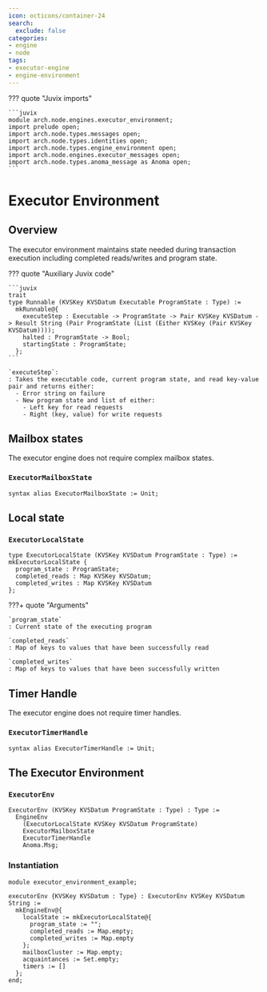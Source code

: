 ```yaml
---
icon: octicons/container-24
search:
  exclude: false
categories:
- engine
- node
tags:
- executor-engine
- engine-environment
---
```


??? quote "Juvix imports"

    ```juvix
    module arch.node.engines.executor_environment;
    import prelude open;
    import arch.node.types.messages open;
    import arch.node.types.identities open;
    import arch.node.types.engine_environment open;
    import arch.node.engines.executor_messages open;
    import arch.node.types.anoma_message as Anoma open;
    ```

# Executor Environment

## Overview

The executor environment maintains state needed during transaction execution including completed reads/writes and program state.

??? quote "Auxiliary Juvix code"

    ```juvix
    trait
    type Runnable (KVSKey KVSDatum Executable ProgramState : Type) :=
      mkRunnable@{
        executeStep : Executable -> ProgramState -> Pair KVSKey KVSDatum -> Result String (Pair ProgramState (List (Either KVSKey (Pair KVSKey KVSDatum))));
        halted : ProgramState -> Bool;
        startingState : ProgramState;
      };
    ```

    `executeStep`:
    : Takes the executable code, current program state, and read key-value pair and returns either:
      - Error string on failure
      - New program state and list of either:
        - Left key for read requests
        - Right (key, value) for write requests

## Mailbox states

The executor engine does not require complex mailbox states.

### `ExecutorMailboxState`

```juvix
syntax alias ExecutorMailboxState := Unit;
```

## Local state

### `ExecutorLocalState`

```juvix
type ExecutorLocalState (KVSKey KVSDatum ProgramState : Type) := mkExecutorLocalState {
  program_state : ProgramState;
  completed_reads : Map KVSKey KVSDatum;
  completed_writes : Map KVSKey KVSDatum
};
```

???+ quote "Arguments"

    `program_state`
    : Current state of the executing program

    `completed_reads`
    : Map of keys to values that have been successfully read

    `completed_writes`
    : Map of keys to values that have been successfully written

## Timer Handle

The executor engine does not require timer handles.

### `ExecutorTimerHandle`

```juvix
syntax alias ExecutorTimerHandle := Unit;
```

## The Executor Environment

### `ExecutorEnv`

```juvix
ExecutorEnv (KVSKey KVSDatum ProgramState : Type) : Type :=
  EngineEnv
    (ExecutorLocalState KVSKey KVSDatum ProgramState)
    ExecutorMailboxState
    ExecutorTimerHandle
    Anoma.Msg;
```

### Instantiation

<!-- --8<-- [start:executorEnv] -->
```juvix extract-module-statements
module executor_environment_example;

executorEnv {KVSKey KVSDatum : Type} : ExecutorEnv KVSKey KVSDatum String :=
  mkEngineEnv@{
    localState := mkExecutorLocalState@{
      program_state := "";
      completed_reads := Map.empty;
      completed_writes := Map.empty
    };
    mailboxCluster := Map.empty;
    acquaintances := Set.empty;
    timers := []
  };
end;
```
<!-- --8<-- [end:executorEnv] -->
